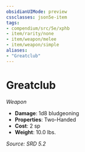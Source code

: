```yaml
---
obsidianUIMode: preview
cssclasses: json5e-item
tags:
- compendium/src/5e/xphb
- item/rarity/none
- item/weapon/melee
- item/weapon/simple
aliases: 
- "Greatclub"
---
```

# Greatclub
*Weapon*  

- **Damage**: 1d8 bludgeoning
- **Properties**: Two-Handed
- **Cost**: 2 sp
- **Weight**: 10.0 lbs.

*Source: SRD 5.2*